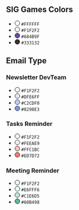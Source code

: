 ## SIG Games Colors
- <span style="display:inline-block; width:12px; height:12px; background-color: #FFFFFF; border: 1px solid black; border-radius: 50%;"></span> `#FFFFFF`
- <span style="display:inline-block; width:12px; height:12px; background-color: #F1F1F1; border: 1px solid black; border-radius: 50%;"></span> `#F1F2F2`
- <span style="display:inline-block; width:12px; height:12px; background-color: #684B9F; border: 1px solid black; border-radius: 50%;"></span> `#684B9F`
- <span style="display:inline-block; width:12px; height:12px; background-color: #333132; border: 1px solid black; border-radius: 50%;"></span> `#333132`


## Email Type
### Newsletter DevTeam
- <span style="display:inline-block; width:12px; height:12px; background-color: #F1F2F2; border: 1px solid black; border-radius: 50%;"></span> `#F1F2F2`
- <span style="display:inline-block; width:12px; height:12px; background-color: #DFE6FF; border: 1px solid black; border-radius: 50%;"></span> `#DFE6FF` 
- <span style="display:inline-block; width:12px; height:12px; background-color: #C2CDF0; border: 1px solid black; border-radius: 50%;"></span> `#C2CDF0` 
- <span style="display:inline-block; width:12px; height:12px; background-color: #8298E3; border: 1px solid black; border-radius: 50%;"></span> `#8298E3` 

### Tasks Reminder
- <span style="display:inline-block; width:12px; height:12px; background-color: #F1F2F2; border: 1px solid black; border-radius: 50%;"></span> `#F1F2F2`
- <span style="display:inline-block; width:12px; height:12px; background-color: #FEEAE9; border: 1px solid black; border-radius: 50%;"></span> `#FEEAE9`
- <span style="display:inline-block; width:12px; height:12px; background-color: #FFC1BC; border: 1px solid black; border-radius: 50%;"></span> `#FFC1BC`
- <span style="display:inline-block; width:12px; height:12px; background-color: #ED7D72; border: 1px solid black; border-radius: 50%;"></span> `#ED7D72`

### Meeting Reminder
- <span style="display:inline-block; width:12px; height:12px; background-color: #F1F2F2; border: 1px solid black; border-radius: 50%;"></span> `#F1F2F2`
- <span style="display:inline-block; width:12px; height:12px; background-color: #E6FFF6; border: 1px solid black; border-radius: 50%;"></span> `#E6FFF6`
- <span style="display:inline-block; width:12px; height:12px; background-color: #C1E6D5; border: 1px solid black; border-radius: 50%;"></span> `#C1E6D5`
- <span style="display:inline-block; width:12px; height:12px; background-color: #60B498; border: 1px solid black; border-radius: 50%;"></span> `#60B498`
